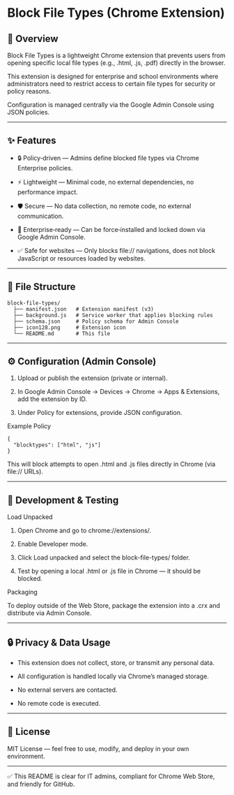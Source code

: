 # Block File Types (Chrome Extension)

## 📌 Overview


Block File Types is a lightweight Chrome extension that prevents users from opening specific local file types (e.g., .html, .js, .pdf) directly in the browser.

This extension is designed for enterprise and school environments where administrators need to restrict access to certain file types for security or policy reasons.

Configuration is managed centrally via the Google Admin Console using JSON policies.


---

## ✨ Features

- 🔒 Policy‑driven — Admins define blocked file types via Chrome Enterprise policies.

- ⚡ Lightweight — Minimal code, no external dependencies, no performance impact.

- 🛡️ Secure — No data collection, no remote code, no external communication.

- 🏫 Enterprise‑ready — Can be force‑installed and locked down via Google Admin Console.

- ✅ Safe for websites — Only blocks file:// navigations, does not block JavaScript or resources loaded by websites.


---

## 📂 File Structure

	block-file-types/
	  ├── manifest.json   # Extension manifest (v3)
	  ├── background.js   # Service worker that applies blocking rules
	  ├── schema.json     # Policy schema for Admin Console
	  ├── icon128.png     # Extension icon
	  └── README.md       # This file


---

## ⚙️ Configuration (Admin Console)

1. Upload or publish the extension (private or internal).

2. In Google Admin Console → Devices → Chrome → Apps & Extensions, add the extension by ID.

3. Under Policy for extensions, provide JSON configuration.

Example Policy

	{
	  "blocktypes": ["html", "js"]
	}

This will block attempts to open .html and .js files directly in Chrome (via file:// URLs).


---

## 🔧 Development & Testing

Load Unpacked

1. Open Chrome and go to chrome://extensions/.

2. Enable Developer mode.

3. Click Load unpacked and select the block-file-types/ folder.

4. Test by opening a local .html or .js file in Chrome — it should be blocked.

Packaging


To deploy outside of the Web Store, package the extension into a .crx and distribute via Admin Console.


---

## 🔒 Privacy & Data Usage

- This extension does not collect, store, or transmit any personal data.

- All configuration is handled locally via Chrome’s managed storage.

- No external servers are contacted.

- No remote code is executed.


---

## 📜 License


MIT License — feel free to use, modify, and deploy in your own environment.


---
✅ This README is clear for IT admins, compliant for Chrome Web Store, and friendly for GitHub.
